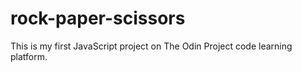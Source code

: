 # rock-paper-scissors
This is my first JavaScript project on The Odin Project code learning platform. 

